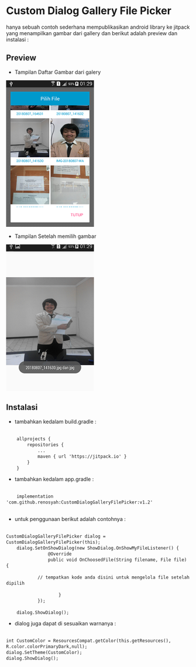 # Custom Dialog Gallery File Picker

hanya sebuah contoh sederhana mempublikasikan android library ke jitpack yang menampilkan gambar dari gallery dan berikut adalah preview dan instalasi : 

## Preview 

* Tampilan Daftar Gambar dari galery

![GitHub Logo](/image/1.png)





* Tampilan Setelah memilih gambar

![GitHub Logo](/image/2.png)


## Instalasi


* tambahkan kedalam build.gradle : 
```

	allprojects {
		repositories {
			...
			maven { url 'https://jitpack.io' }
		}
	}

```


* tambahkan kedalam app.gradle : 
```

	implementation 'com.github.renosyah:CustomDialogGalleryFilePicker:v1.2'
	
```

* untuk penggunaan berikut adalah contohnya : 
```

CustomDialogGalleryFilePicker dialog = CustomDialogGalleryFilePicker(this);
	dialog.SetOnShowDialog(new ShowDialog.OnShowMyFileListener() {
            	@Override
            	public void OnChoosedFile(String filename, File file) {

			// tempatkan kode anda disini untuk mengelola file setelah dipilih

            		}
        	});

	dialog.ShowDialog();

```


* dialog juga dapat di sesuaikan warnanya :

```

int CustomColor = ResourcesCompat.getColor(this.getResources(), R.color.colorPrimaryDark,null);
dialog.SetTheme(CustomColor);
dialog.ShowDialog();


```
